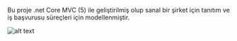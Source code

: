 Bu proje .net Core MVC (5) ile geliştirilmiş olup sanal bir şirket için tanıtım ve iş başvurusu süreçleri için modellenmiştir. 

![alt text](https://github.com/mberkayakar/AdvertiesmentApp/blob/master/dbscheme.pngraw=true)